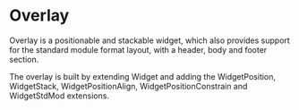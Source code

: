 Overlay
=======

Overlay is a positionable and stackable widget, which also 
provides support for the standard module format layout, 
with a header, body and footer section. 

The overlay is built by extending Widget and adding the 
WidgetPosition, WidgetStack, WidgetPositionAlign, 
WidgetPositionConstrain and WidgetStdMod extensions.
